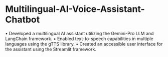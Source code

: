 # Multilingual-AI-Voice-Assistant-Chatbot
• Developed a multilingual AI assistant utilizing the Gemini-Pro LLM and LangChain framework. 
• Enabled text-to-speech capabilities in multiple languages using the gTTS library. 
• Created an accessible user interface for the assistant using the Streamlit framework.
